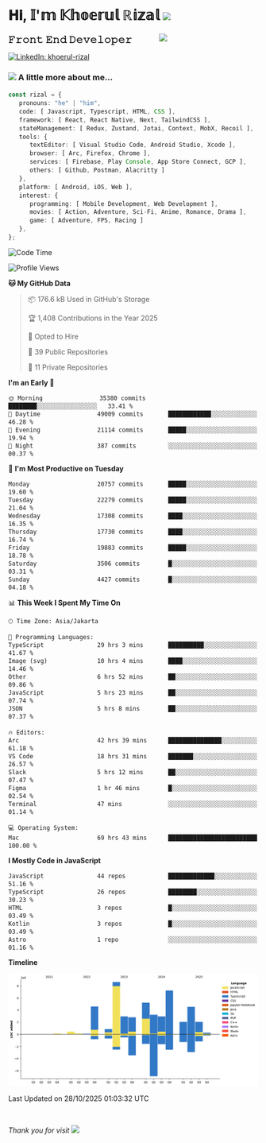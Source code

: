 <h1> 𝐇𝐢, 𝕀'𝕞 𝕂𝕙𝕠𝕖𝕣𝕦𝕝 ℝ𝕚𝕫𝕒𝕝 <img src="https://media.giphy.com/media/mGcNjsfWAjY5AEZNw6/giphy.gif" width="50"></h1>
<img align='right' src="https://media.giphy.com/media/v1.Y2lkPTc5MGI3NjExOWI2ajR2NGJubzBsZHFuaHMwajRrcDNsNXJwOG8yb3F0NjhkNXF4OSZlcD12MV9pbnRlcm5hbF9naWZfYnlfaWQmY3Q9cw/fkZukR450RQ1qnGaq9/giphy.gif" width="200">
<strong style="font-size:20px;">𝙵𝚛𝚘𝚗𝚝 𝙴𝚗𝚍 𝙳𝚎𝚟𝚎𝚕𝚘𝚙𝚎𝚛</strong>
</p></em>

[![LinkedIn: khoerul-rizal](https://img.shields.io/badge/khoerul--rizal-blue?style=flat-square&logo=Linkedin&logoColor=white&link=https://www.linkedin.com/in/khoerul-rizal/)](https://www.linkedin.com/in/khoerul-rizal/)

### <img src="https://media.giphy.com/media/VgCDAzcKvsR6OM0uWg/giphy.gif" width="50"> A little more about me...

```typescript
const rizal = {
   pronouns: "he" | "him",
   code: [ Javascript, Typescript, HTML, CSS ],
   framework: [ React, React Native, Next, TailwindCSS ],
   stateManagement: [ Redux, Zustand, Jotai, Context, MobX, Recoil ],
   tools: {
      textEditor: [ Visual Studio Code, Android Studio, Xcode ],
      browser: [ Arc, Firefox, Chrome ],
      services: [ Firebase, Play Console, App Store Connect, GCP ],
      others: [ Github, Postman, Alacritty ]
   },
   platform: [ Android, iOS, Web ],
   interest: {
      programming: [ Mobile Development, Web Development ],
      movies: [ Action, Adventure, Sci-Fi, Anime, Romance, Drama ],
      game: [ Adventure, FPS, Racing ]
   },
};
```

<!--START_SECTION:waka-->
![Code Time](http://img.shields.io/badge/Code%20Time-4%2C334%20hrs%202%20mins-blue)

![Profile Views](http://img.shields.io/badge/Profile%20Views-0-blue)

**🐱 My GitHub Data** 

> 📦 176.6 kB Used in GitHub's Storage 
 > 
> 🏆 1,408 Contributions in the Year 2025
 > 
> 💼 Opted to Hire
 > 
> 📜 39 Public Repositories 
 > 
> 🔑 11 Private Repositories 
 > 
**I'm an Early 🐤** 

```text
🌞 Morning                35380 commits       ████████░░░░░░░░░░░░░░░░░   33.41 % 
🌆 Daytime                49009 commits       ████████████░░░░░░░░░░░░░   46.28 % 
🌃 Evening                21114 commits       █████░░░░░░░░░░░░░░░░░░░░   19.94 % 
🌙 Night                  387 commits         ░░░░░░░░░░░░░░░░░░░░░░░░░   00.37 % 
```
📅 **I'm Most Productive on Tuesday** 

```text
Monday                   20757 commits       █████░░░░░░░░░░░░░░░░░░░░   19.60 % 
Tuesday                  22279 commits       █████░░░░░░░░░░░░░░░░░░░░   21.04 % 
Wednesday                17308 commits       ████░░░░░░░░░░░░░░░░░░░░░   16.35 % 
Thursday                 17730 commits       ████░░░░░░░░░░░░░░░░░░░░░   16.74 % 
Friday                   19883 commits       █████░░░░░░░░░░░░░░░░░░░░   18.78 % 
Saturday                 3506 commits        █░░░░░░░░░░░░░░░░░░░░░░░░   03.31 % 
Sunday                   4427 commits        █░░░░░░░░░░░░░░░░░░░░░░░░   04.18 % 
```


📊 **This Week I Spent My Time On** 

```text
🕑︎ Time Zone: Asia/Jakarta

💬 Programming Languages: 
TypeScript               29 hrs 3 mins       ██████████░░░░░░░░░░░░░░░   41.67 % 
Image (svg)              10 hrs 4 mins       ████░░░░░░░░░░░░░░░░░░░░░   14.46 % 
Other                    6 hrs 52 mins       ██░░░░░░░░░░░░░░░░░░░░░░░   09.86 % 
JavaScript               5 hrs 23 mins       ██░░░░░░░░░░░░░░░░░░░░░░░   07.74 % 
JSON                     5 hrs 8 mins        ██░░░░░░░░░░░░░░░░░░░░░░░   07.37 % 

🔥 Editors: 
Arc                      42 hrs 39 mins      ███████████████░░░░░░░░░░   61.18 % 
VS Code                  18 hrs 31 mins      ███████░░░░░░░░░░░░░░░░░░   26.57 % 
Slack                    5 hrs 12 mins       ██░░░░░░░░░░░░░░░░░░░░░░░   07.47 % 
Figma                    1 hr 46 mins        █░░░░░░░░░░░░░░░░░░░░░░░░   02.54 % 
Terminal                 47 mins             ░░░░░░░░░░░░░░░░░░░░░░░░░   01.14 % 

💻 Operating System: 
Mac                      69 hrs 43 mins      █████████████████████████   100.00 % 
```

**I Mostly Code in JavaScript** 

```text
JavaScript               44 repos            █████████████░░░░░░░░░░░░   51.16 % 
TypeScript               26 repos            ████████░░░░░░░░░░░░░░░░░   30.23 % 
HTML                     3 repos             █░░░░░░░░░░░░░░░░░░░░░░░░   03.49 % 
Kotlin                   3 repos             █░░░░░░░░░░░░░░░░░░░░░░░░   03.49 % 
Astro                    1 repo              ░░░░░░░░░░░░░░░░░░░░░░░░░   01.16 % 
```



**Timeline**

![Lines of Code chart](https://raw.githubusercontent.com/khoerulrizal/khoerulrizal/main/assets/bar_graph.png)


 Last Updated on 28/10/2025 01:03:32 UTC
<!--END_SECTION:waka-->
</details>
<br/>

<em>Thank you for visit</em> <img src="https://media.giphy.com/media/v1.Y2lkPTc5MGI3NjExcHdvNm1qZWtjaGw0ZjdwM3Z3NnY2dHlueTVuODBta2FiY20wM2YybSZlcD12MV9pbnRlcm5hbF9naWZfYnlfaWQmY3Q9cw/tV25tpdKqdFa9x81k2/giphy.gif" width="40">
